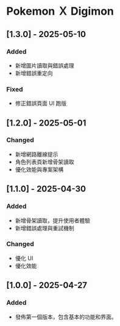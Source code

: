 # Pokemon Ｘ Digimon

## [1.3.0] - 2025-05-10

### Added
- 新增圖片讀取與錯誤處理
- 新增錯誤重定向

### Fixed
- 修正錯誤頁面 UI 跑版

## [1.2.0] - 2025-05-01

### Changed
- 新增網路離線提示
- 角色列表頁新增骨架讀取
- 優化效能與專案架構

## [1.1.0] - 2025-04-30

### Added
- 新增骨架讀取，提升使用者體驗
- 新增錯誤處理與重試機制

### Changed
- 優化 UI
- 優化效能

## [1.0.0] - 2025-04-27

### Added
- 發佈第一個版本，包含基本的功能和界面。